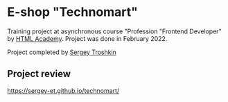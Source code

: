 # E-shop "Technomart"

Training project at asynchronous course "Profession "Frontend Developer" by [HTML Academy](https://htmlacademy.ru). Project was done in February 2022.

Project completed by [Sergey Troshkin](https://htmlacademy.ru/profile/therealdeveloper)

## Project review

https://sergey-et.github.io/technomart/
